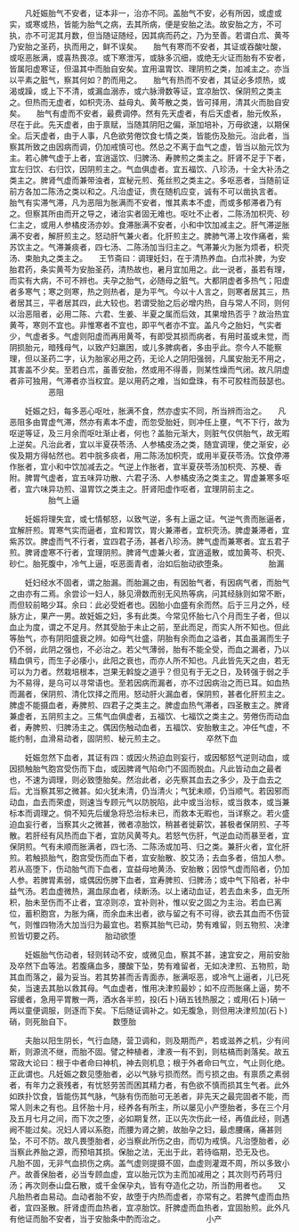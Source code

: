 <!-- { "loadSidebar": true } -->
　　凡妊娠胎气不安者，证本非一，治亦不同。盖胎气不安，必有所因，或虚或实，或寒或热，皆能为胎气之病，去其所病，便是安胎之法。故安胎之方，不可执，亦不可泥其月数，但当随证随经，因其病而药之，乃为至善。若谓白朮、黄芩乃安胎之圣药，执而用之，鲜不误矣。　　胎气有寒而不安者，其证或吞酸吐酸，或呕恶胀满，或喜热畏凉。或下寒泄泻，或脉多沉细，或绝无火证而胎有不安者，皆属阳虚寒证，但温其中而胎自安矣。宜用温胃饮、理阴煎之类，加减主之。亦当以平素之脏气，察其何如？酌而用之。　　胎气有热而不安者，其证必多烦热，或渴或躁，或上下不清，或漏血溺赤，或六脉滑数等证，宜凉胎饮、保阴煎之类主之。但热而无虚者，如枳壳汤、益母丸、黄芩散之类，皆可择用，清其火而胎自安矣。　　胎气有虚而不安者，最费调停。然有先天虚者，有后天虚者，胎元攸系，尽在于此。先天虚者，由于禀赋，当随其阴阳之偏，渐加培补，万毋欲速，以期保全。后天虚者，由于人事，凡色欲劳倦饮食七情之类，皆能伤及胎元。治此者，当察其所致之由因病而调，仍加戒慎可也。然总之不离于血气之虚，皆当以胎元饮为主。若心脾气虚于上者，宜逍遥饮、归脾汤、寿脾煎之类主之。肝肾不足于下者，宜左归饮、右归饮，因阴煎主之。气血俱虚者。宜五福饮、八珍汤，十全大补汤之类主之。脾肾气虚而兼带浊者，宜秘元煎、菟丝煎之类主之。多呕恶者，当随前证前方各加二陈汤之类以和之。凡治虚证，贵在随机应变，诚有不可以凿执言者。　　胎气有实滞气滞，凡为恶阻为胀满而不安者，惟其素本不虚，而或多郁滞者乃有之。但察其所由而开之导之，诸治实者固无难也。呕吐不止者，二陈汤加枳壳、砂仁主之，或用人参橘皮汤亦妙。食滞胀满不安者，小和中饮加减主之。肝气滞逆胀满不安者，解肝煎主之。怒动肝气兼火者。化肝煎主之。脾肺气滞上攻作痛者，紫苏饮主之。气滞兼痰者，四七汤、二陈汤加当归主之。气滞兼火为胀为烦者，枳壳汤、束胎丸之类主之。　　王节斋曰：调理妊妇，在于清热养血。白朮补脾，为安胎君药，条实黄芩为安胎圣药，清热故也，暑月宜加用之。此一说者，虽若有理，而实有大病，不可不辨也。夫孕之胎气，必随母之脏气。大都阴虚者多热气；阳虚者多寒气；寒之则寒，热之则热者，是为平气。今以十人言之，则寒者居其三，热者居其三，平者居其四，此大较也。若谓受胎之后必增内热，自与常人不同，则何以治恶阻者，必用二陈、六君、生姜、半夏之属而后效，其果增热否乎？故治热宜黄芩，寒则不宜也。非惟寒者不宜也，即平气者亦不宜。盖凡今之胎妇，气实者少，气虚者多。气虚则阳虚而再用黄芩，有即受其损而病者，有用时虽或未觉，而阴损胎元，暗残母气，以致产妇羸困，或儿多脾病者，多由乎此。奈今人不能察理，但以圣药二字，认为胎家必用之药，无论人之阴阳强弱，凡属安胎无不用之，其害盖不少矣。至若白朮，虽善安胎，然或用不得善，则某性燥而气闭。故凡阴虚者非可独用，气滞者亦当权宜。是以用药之难，当如盘珠，有不可胶柱而鼓瑟也。
　　　　　恶阻

　　妊娠之妇，每多恶心呕吐，胀满不食，然亦虚实不同，所当辨而治之。　　凡恶阻多由胃虚气滞，然亦有素本不虚，而忽受胎妊，则冲任上壅，气不下行，故为呕逆等证，及三月余而呕吐渐止者，何也？盖胎元渐大，则脏气仅供胎气，故无暇上逆矣。凡治此者，宜以半夏茯苓汤、人参橘皮汤之类，随宜调理，使之渐安，必俟及期方得帖然也。若中脘多痰者，用二陈汤加枳壳，或用半夏茯苓汤。饮食停滞作胀者，宜小和中饮加减去之。气逆上作胀者，宜半夏茯苓汤加枳壳、苏梗、香附。脾胃气虚者，宜五味异功散、六君子汤、人参橘皮汤之类主之。胃虚兼寒多呕者，宜六味异功煎、温胃饮之类主之。肝肾阳虚作呕者，宜理阴前主之。
　　　　　胎气上逼

　　妊娠将理失宜，或七情郁怒，以致气逆，多有上逼之证。气逆气贵而胀逼者，宜解肝煎。胃寒气实而逼者，宜和胃饮，胃火兼滞者，宜枳壳汤。脾虚兼滞者，宜紫苏饮。脾虚而气不行者，宜四君子汤，甚者八珍汤。脾气虚而兼寒者。宜五君子煎。脾肾虚寒不行者，宜理阴煎。脾肾气虚兼火者，宜逍遥散，或加黄芩、枳壳、砂仁。胎死腹中，冷气上逼，呕恶面青者，治如后胎动欲堕条。
　　　　　胎漏

　　妊妇经水不固者，谓之胎漏。而胎漏之由，有因胎气者，有因病气者，而胎气之由亦有二焉。余尝诊一妇人，脉见滑数而别无风热等病，问其经脉则如常不断，而但较前略少耳。余曰：此必受姙者也。因胎小血盛有余而然。后于三月之外，经脉方止，果产一男。故妊娠之妇，多有此类。今常见怀胎七八个月而生子者，但以血止为度，谓之不足月。然其受胎于未止之前，至此而足，而实人所不知也。但此等胎气，亦有阴阳盛衰之辨。如母气壮盛，阴胎有余而血之溢者，其血虽漏而生子仍不弱，此阴之强也，不必治之。若父气薄弱，胎有不能全受，而血之漏者，乃以精血俱亏，而生子必痿小，此阳之衰也，而亦人所不知也。凡此皆先天之由，若无可以为力者。然栽培根本，岂果无斡旋之道乎？但见有于无之日，及转强于弱之手为不易得，是乌可以寻常语也。至若因病而漏者，亦不过因病治之而已耳。如血热而漏者，保阴煎、清化饮择之而用。怒动肝火漏血者，保阴煎，甚者化肝煎主之。脾虚不能摄血者，寿脾煎、四君子之类主之。脾虚血热气滞者，四圣散主之。脾肾兼虚者，五阴煎主之。三焦气血俱虚者，五福饮、七福饮之类主之。劳倦伤而动血者，寿脾煎、归脾汤主之。偶因伤触动血者，五福饮、安胎散主之。冲任气虚，不能约制，血滑易动者，固阴煎、秘元煎主之。
　　　　　卒然下血

　　妊娠忽然下血者，其证有四：或因火热迫血则妄行，或因郁怒气逆则动血，或因损触胎气胞宫受伤而下血，或因脾肾气陷命门不固而脱血。凡此皆动血之最者也，不速为调理，则必致堕胎矣。然治此者，必先察其血去之多少，及于血去之后。尤当察其邪之微甚。如火犹未清，仍当清火；气犹未顺，仍当顺气。若因邪而动血，血去而荣虚，则速当专顾元气以防脱陷，此中或当治标，或当救本，或当兼标本而调理之。倘不知先后缓急将恐治标未已，而救本无暇也，当详察之。若火盛迫血妄行者，当察其火之微甚，微者凉胎饮，稍甚者徙薪饮，甚极者保阴煎、子芩散。若肝经有风热而血下者，宜防风黄芩丸。若怒气伤肝，气逆血动而暴至者，宜保阴煎。气有未顺而胀满者，四七汤、二陈汤或加芎、归之类。兼肝火者，宜化肝煎。若触损胎气，胞宫受伤而血下者，宜安胎散、胶艾汤；去血多者，倍加人参。若从高堕下，伤动胎气而下血者，宜益母地黄汤、安胎散；因惊气虚而陷者，仍加人参。若脾胃素弱，或偶因伤脾下血者，宜寿脾煎、归脾汤；或中气下陷者，补中益气汤。若血虚微热，漏血尿血者，续断汤。以上诸动血证，若去血未多，血无所积，胎未至伤而不止者，宜凉则凉，宜补则补，惟以安之固之为主治。若血已离位，蓄积胞宫，为胀为痛，而余血未出者，欲与留之有不可得，欲去其血而不伤营气，则惟四物汤大加当归为最宜也。若察其胎气已动，势有难留，则五物煎、决津煎皆切要之药。
　　　　　胎动欲堕

　　妊娠胎气伤动者，轻则转动不安，或微见血，察其不甚，速宜安之，用前安胎及卒然下血等法。若腹痛血多，腰酸下坠，势有难留者，无如决津煎、五物煎，助其血而落之，最为妥当。若其势甚而舌青面赤，胀满呕恶，或冷气上逼者，儿已死矣，当速去其胎以救其母。气血虚者，惟用决津煎最妙；如不应而胀痛上逼，势不容缓者，急用平胃散一两，酒水各半煎，投(石卜)硝五钱热服之；或用(石卜)硝一两以童便调服，则逐而下矣。下后随证调补之。如无腹急，则但用决津煎加(石卜)硝，则死胎自下。
　　　　　数堕胎

　　夫胎以阳生阴长，气行血随，营卫调和，则及期而产，若或滋养之机，少有间断，则源流不继，而胎不固。譬之种植者，津液一有不到，则枯槁而剥落矣。故五常政大论曰：根于中者命曰神机，神去则机息；根于外者命曰气立，气止则化绝。正此谓也。凡妊娠之数见堕胎者，必以气脉亏损而然。而亏损之由。有禀质之素弱者，有年力之衰残者，有忧怒劳苦而困其精力者，有色欲不慎而损其生气者。此外如跌扑饮食，皆能伤其气脉，气脉有伤而胎可无恙者，非先天之最完固者不能，而常人则未之有也。且怀胎十月，经养各有所主，所以屡见小产堕胎者，多在三个月及五月七月之间，而下次之堕，必如期复然，正以先次伤此一经，再值此经，则遇阙不能过矣。况妇人肾以系胞，而腰为肾之腑，故胎孕之妇，最虑腰痛，痛甚则坠，不可不防。故凡畏堕胎者，必当察此所伤之由，而切为戒慎。凡治堕胎者，必当察此养胎之源，而预培其损。保胎之法，无出于此，若待临期，恐无及也。　　凡胎不固，无非气血损伤之病。盖气虚则提摄不固，血虚则灌溉不周，所以多致小产。故善保胎者，必当专顾血虚，宜以胎元饮为主而加减用之；其次则芍药芎归汤；再次则泰山盘石散，或千金保孕丸，皆有夺造化之功，所当酌用者也。　　又凡胎热者血易动。血动者胎不安，故堕于内热而虚者，亦常有之。若脾气虚而血热者，宜四圣散。肝肾虚而血热者，宜凉胎饮。肝脾虚而血热者，宜固胎煎。此外凡有他证而胎不安者，当于安胎条中酌而治之。
　　　　　小产

